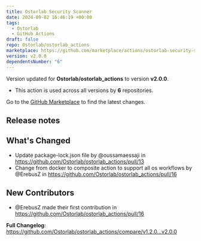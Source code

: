 ```yaml
---
title: Ostorlab Security Scanner
date: 2024-09-02 16:46:19 +00:00
tags:
  - Ostorlab
  - GitHub Actions
draft: false
repo: Ostorlab/ostorlab_actions
marketplace: https://github.com/marketplace/actions/ostorlab-security-scanner
version: v2.0.0
dependentsNumber: "6"
---
```



Version updated for **Ostorlab/ostorlab_actions** to version **v2.0.0**.
- This action is used across all versions by **6** repositories.

Go to the [GitHub Marketplace](https://github.com/marketplace/actions/ostorlab-security-scanner) to find the latest changes.

## Release notes

## What's Changed
* Update package-lock.json file by @oussamaessaji in https://github.com/Ostorlab/ostorlab_actions/pull/13
* Change from docker to composite action to support all os workflows by @ErebusZ in https://github.com/Ostorlab/ostorlab_actions/pull/16

## New Contributors
* @ErebusZ made their first contribution in https://github.com/Ostorlab/ostorlab_actions/pull/16

**Full Changelog**: https://github.com/Ostorlab/ostorlab_actions/compare/v1.2.0...v2.0.0
